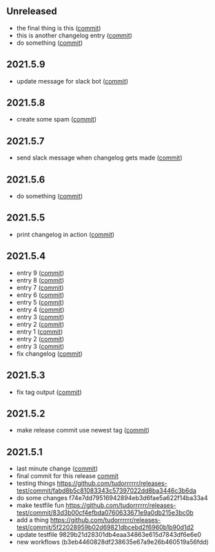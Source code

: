 ## Unreleased
* the final thing is this ([commit](https://github.com/tudorrrrrr/releases-test/commit/a2936396663a2edb4f68ed071fd367a5028f13b7))
* this is another changelog entry ([commit](https://github.com/tudorrrrrr/releases-test/commit/02102315c73a5192b8a5ca560f00ddde4f3a04ee))
* do something ([commit](https://github.com/tudorrrrrr/releases-test/commit/92e41a0374d257819486895a64acc7d24891aa9c))
## 2021.5.9
* update message for slack bot ([commit](https://github.com/tudorrrrrr/releases-test/commit/ad995280412a58f424fad28472d712f6b1048abf))
## 2021.5.8

* create some spam ([commit](https://github.com/tudorrrrrr/releases-test/commit/46a1ce0a32ea31eb063c737256da321c1109a335))
## 2021.5.7
* send slack message when changelog gets made ([commit](https://github.com/tudorrrrrr/releases-test/commit/e96fc9acf104b7957b9568a641ed52c65eac3ee5))
## 2021.5.6
* do something ([commit](https://github.com/tudorrrrrr/releases-test/commit/391962660073b7e063d6c93aecd8a8009e81a4ba))
## 2021.5.5
* print changelog in action ([commit](https://github.com/tudorrrrrr/releases-test/commit/03e602aec56da0041b9d35bbfdb2f60c7655161f))
## 2021.5.4
* entry 9 ([commit](https://github.com/tudorrrrrr/releases-test/commit/d7491148e369c13b49e0371b1ab476d19a3b064d))
* entry 8 ([commit](https://github.com/tudorrrrrr/releases-test/commit/a840ba6115c6ec014c24476bf9effd78748decaf))
* entry 7 ([commit](https://github.com/tudorrrrrr/releases-test/commit/947085f47c4005ba4faa7e33f4ee59e22f9c9b14))
* entry 6 ([commit](https://github.com/tudorrrrrr/releases-test/commit/5f3fa8da6859f85d5d1c1a462fbc1693119bffb8))
* entry 5 ([commit](https://github.com/tudorrrrrr/releases-test/commit/39a484d1ef33cadaf7c7ab25a161359151d656fe))
* entry 4 ([commit](https://github.com/tudorrrrrr/releases-test/commit/1956f283bed85752c7427597f587665b8aa7e35a))
* entry 3 ([commit](https://github.com/tudorrrrrr/releases-test/commit/77b1755f5b209ae0b159774c30a03c91a163ff47))
* entry 2 ([commit](https://github.com/tudorrrrrr/releases-test/commit/917856979073b7cec34df892864138616a50cc08))
* entry 1 ([commit](https://github.com/tudorrrrrr/releases-test/commit/079b2ee8c618db4597b42e90865e933d7610ea36))
* entry 2 ([commit](https://github.com/tudorrrrrr/releases-test/commit/917856979073b7cec34df892864138616a50cc08))
* entry 3 ([commit](https://github.com/tudorrrrrr/releases-test/commit/77b1755f5b209ae0b159774c30a03c91a163ff47))
* fix changelog ([commit](https://github.com/tudorrrrrr/releases-test/commit/4514f62399ce7fc00ebe5e9f108241a63e40da52))
## 2021.5.3
* fix tag output ([commit](https://github.com/tudorrrrrr/releases-test/commit/7cbc56d999e33ef4903084e436b564f02a2d753c))
## 2021.5.2
* make release commit use newest tag ([commit](https://github.com/tudorrrrrr/releases-test/commit/ed0270e287a51b6b9a38968d844901999c5de022))
## 2021.5.1
* last minute change ([commit](https://github.com/tudorrrrrr/releases-test/commit/7a0ac121eca43fd5db63be668c4991eb4f5b5efa))
* final commit for this release [commit](https://github.com/tudorrrrrr/releases-test/commit/7f810ade13d8188260f57425c4aa81f26b8cec17)
* testing things https://github.com/tudorrrrrr/releases-test/commit/fabd8b5c81083343c57397022dd8ba3446c3b6da
* do some changes f74e7dd79516942894eb3d6fae5a622f14ba33a4
* make testfile fun https://github.com/tudorrrrrr/releases-test/commit/83d3b00cf4efbda0760633671e9a0db215e3bc0b
* add a thing https://github.com/tudorrrrrr/releases-test/commit/5f22028959b02d69821dbcebd2f6960b1b90d1d2
* update testfile 9829b21d28301db4eaa34863e615d7843df6e6e0
* new workflows (b3eb4460828df238635e67a9e26b460519a56fdd)
